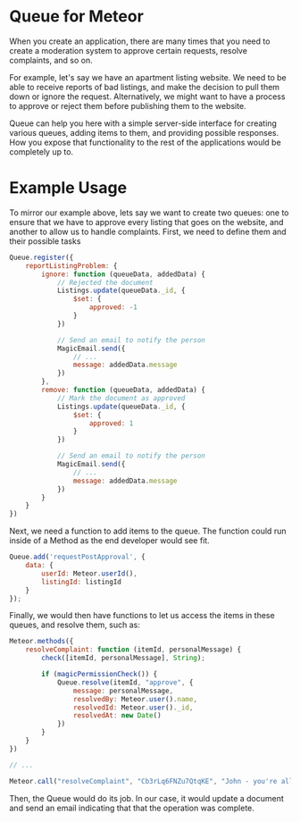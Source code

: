 # Queue for Meteor 

When you create an application, there are many times that you need to create a moderation system to approve certain requests, resolve complaints, and so on.

For example, let's say we have an apartment listing website. We need to be able to receive reports of bad listings, and make the decision to pull them down or ignore the request. Alternatively, we might want to have a process to approve or reject them before publishing them to the website.

Queue can help you here with a simple server-side interface for creating various queues, adding items to them, and providing possible responses. How you expose that functionality to the rest of the applications would be completely up to.

# Example Usage

To mirror our example above, lets say we want to create two queues: one to  ensure that we have to approve every listing that goes on the website, and another to allow us to handle complaints. First, we need to define them and their possible tasks

```javascript
Queue.register({
    reportListingProblem: {
        ignore: function (queueData, addedData) {
            // Rejected the document
            Listings.update(queueData._id, {
                $set: {
                    approved: -1
                }
            })

            // Send an email to notify the person
            MagicEmail.send({
                // ...
                message: addedData.message
            })
        }, 
        remove: function (queueData, addedData) {
            // Mark the document as approved
            Listings.update(queueData._id, {
                $set: {
                    approved: 1
                }
            })

            // Send an email to notify the person
            MagicEmail.send({
                // ...
                message: addedData.message
            })
        }
    }
})
```

Next, we need a function to add items to the queue. The function could run inside of a Method as the end developer would see fit.

```javascript
Queue.add('requestPostApproval', {
    data: {
        userId: Meteor.userId(),
        listingId: listingId
    }
});
```

Finally, we would then have functions to let us access the items in these queues, and resolve them, such as:

```javascript
Meteor.methods({
    resolveComplaint: function (itemId, personalMessage) {
        check([itemId, personalMessage], String);

        if (magicPermissionCheck()) {
            Queue.resolve(itemId, "approve", {
                message: personalMessage,
                resolvedBy: Meteor.user().name,
                resolvedId: Meteor.user()._id,
                resolvedAt: new Date()
            }) 
        }
    }
})

// ...

Meteor.call("resolveComplaint", "Cb3rLq6FNZu7QtqKE", "John - you're all set, thanks for using our app!", callback);
```

Then, the Queue would do its job. In our case, it would update a document and send an email indicating that that the operation was complete. 